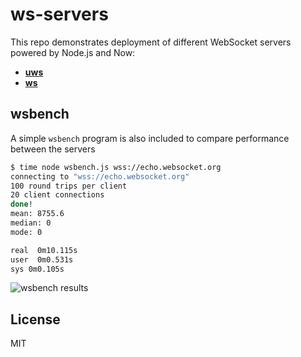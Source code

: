 # ws-servers

This repo demonstrates deployment of different WebSocket servers powered by
Node.js and Now:

 * **[uws](./uws)**
 * **[ws](./ws)**

## wsbench

A simple `wsbench` program is also included to compare performance between
the servers

```bash
$ time node wsbench.js wss://echo.websocket.org
connecting to "wss://echo.websocket.org"
100 round trips per client
20 client connections
done!
mean: 8755.6
median: 0
mode: 0

real  0m10.115s
user  0m0.531s
sys 0m0.105s
```

![wsbench results](https://cldup.com/Q0yNsLnH1V.png)

## License

MIT
